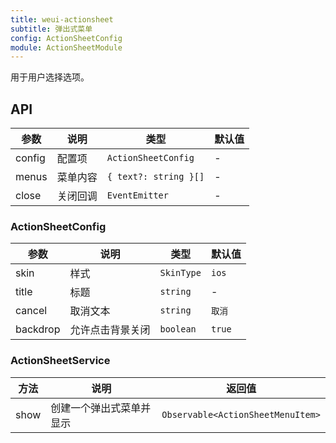 ```yaml
---
title: weui-actionsheet
subtitle: 弹出式菜单
config: ActionSheetConfig
module: ActionSheetModule
---
```


用于用户选择选项。

## API

参数 | 说明 | 类型 | 默认值
----|------|-----|------
config | 配置项 | `ActionSheetConfig` | -
menus | 菜单内容  | `{ text?: string }[]` | -
close | 关闭回调 | `EventEmitter` | -

### ActionSheetConfig

参数 | 说明 | 类型 | 默认值
----|------|-----|------
skin | 样式 | `SkinType` | `ios`
title | 标题  | `string` | -
cancel | 取消文本 | `string` | `取消`
backdrop | 允许点击背景关闭  | `boolean` | `true`

### ActionSheetService

方法 | 说明 | 返回值
----|------|------
show | 创建一个弹出式菜单并显示 | `Observable<ActionSheetMenuItem>`

